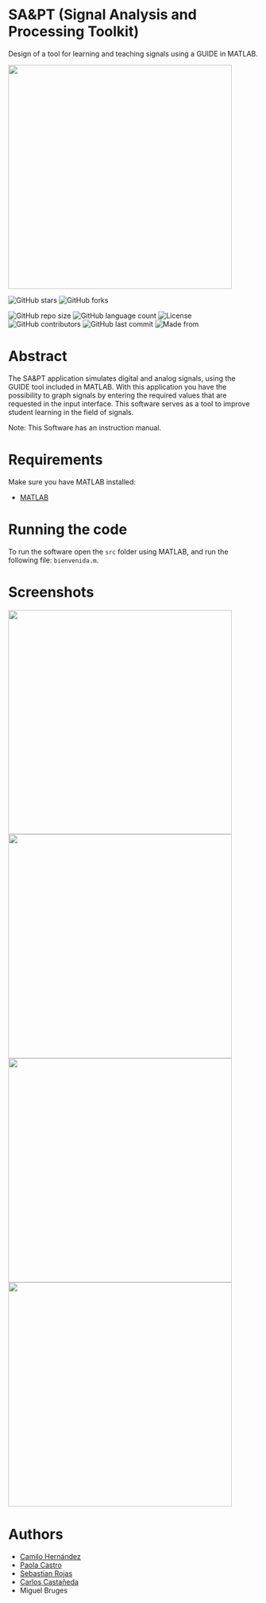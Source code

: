 # SA&PT (Signal Analysis and Processing Toolkit)
Design of a tool for learning and teaching signals using a GUIDE in MATLAB.

<img src="https://user-images.githubusercontent.com/62435332/219434626-e1ee8328-7d9d-4e51-b1cd-bf341a6dde4d.png" width="450">

![GitHub stars](https://img.shields.io/github/stars/camilo2k16/SA-PT?style=social)
![GitHub forks](https://img.shields.io/github/forks/camilo2k16/SA-PT?label=Fork&style=social)

![GitHub repo size](https://img.shields.io/github/repo-size/camilo2k16/SA-PT?label=Repo%20Size)
![GitHub language count](https://img.shields.io/github/languages/count/camilo2k16/SA-PT?label=Languages)
![License](https://img.shields.io/github/license/camilo2k16/SA-PT)
![GitHub contributors](https://img.shields.io/github/contributors/camilo2k16/SA-PT)
![GitHub last commit](https://img.shields.io/github/last-commit/camilo2k16/SA-PT)
![Made from](https://img.shields.io/badge/From-Colombia-Yellow)

# Abstract
The SA&PT application simulates digital and analog signals, using the GUIDE tool included in MATLAB. With this application you have the possibility to graph signals by entering the required values that are requested in the input interface. This software serves as a tool to improve student learning in the field of signals.

Note: This Software has an instruction manual.

# Requirements
Make sure you have MATLAB installed:

- [MATLAB](https://www.mathworks.com/help/matlab/)

# Running the code
To run the software open the ``` src ``` folder using MATLAB, and run the following file: ``` bienvenida.m ```.

# Screenshots

<img src="https://user-images.githubusercontent.com/62435332/219438837-65247516-c301-432a-8840-87fdbf880529.JPG" width="450">
<img src="https://user-images.githubusercontent.com/62435332/219438840-eaa808d1-1b13-4bd3-a3ac-e4732d8e61f3.JPG" width="450">
<img src="https://user-images.githubusercontent.com/62435332/219438836-993a3193-57ed-42ab-a99d-399d5f1b36aa.JPG" width="450">
<img src="https://user-images.githubusercontent.com/62435332/219438843-c7dd2c85-08d8-4577-96f6-f0d83ceb09e7.JPG" width="450">

# Authors
- [Camilo Hernández](https://github.com/camilo2k16)
- [Paola Castro](https://github.com/C-Paola)
- [Sebastian Rojas](https://github.com/SRojas28)
- [Carlos Castañeda](https://github.com/Carlos14200)
- Miguel Bruges

